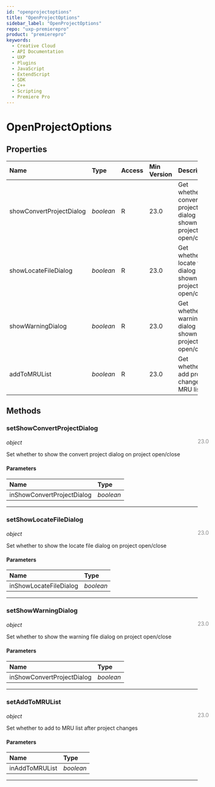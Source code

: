 ```yaml
---
id: "openprojectoptions"
title: "OpenProjectOptions"
sidebar_label: "OpenProjectOptions"
repo: "uxp-premierepro"
product: "premierepro"
keywords:
  - Creative Cloud
  - API Documentation
  - UXP
  - Plugins
  - JavaScript
  - ExtendScript
  - SDK
  - C++
  - Scripting
  - Premiere Pro
---
```


# OpenProjectOptions

## Properties

| Name | Type | Access | Min Version | Description |
| :------ | :------ | :------ | :------ | :------ |
| showConvertProjectDialog | *boolean* | R | 23.0 | Get whether the convert project dialog is shown on project open/close |
| showLocateFileDialog | *boolean* | R | 23.0 | Get whether locate file dialog is shown on project open/close |
| showWarningDialog | *boolean* | R | 23.0 | Get whether the warning file dialog is shown on project open/close |
| addToMRUList | *boolean* | R | 23.0 | Get whether to add project changes to MRU list |

## Methods

### setShowConvertProjectDialog

<span class="minversion" style="display: block; margin-bottom: -1em; margin-left: 36em; float:left; opacity:0.5;">23.0</span>

*object*

Set whether to show the convert project dialog on project open/close

#### Parameters

| Name | Type |
| :------ | :------ |
| inShowConvertProjectDialog | *boolean* |

___

### setShowLocateFileDialog

<span class="minversion" style="display: block; margin-bottom: -1em; margin-left: 36em; float:left; opacity:0.5;">23.0</span>

*object*

Set whether to show the locate file dialog on project open/close

#### Parameters

| Name | Type |
| :------ | :------ |
| inShowLocateFileDialog | *boolean* |

___

### setShowWarningDialog

<span class="minversion" style="display: block; margin-bottom: -1em; margin-left: 36em; float:left; opacity:0.5;">23.0</span>

*object*

Set whether to show the warning file dialog on project open/close

#### Parameters

| Name | Type |
| :------ | :------ |
| inShowConvertProjectDialog | *boolean* |

___

### setAddToMRUList

<span class="minversion" style="display: block; margin-bottom: -1em; margin-left: 36em; float:left; opacity:0.5;">23.0</span>

*object*

Set whether to add to MRU list after project changes

#### Parameters

| Name | Type |
| :------ | :------ |
| inAddToMRUList | *boolean* |

___




